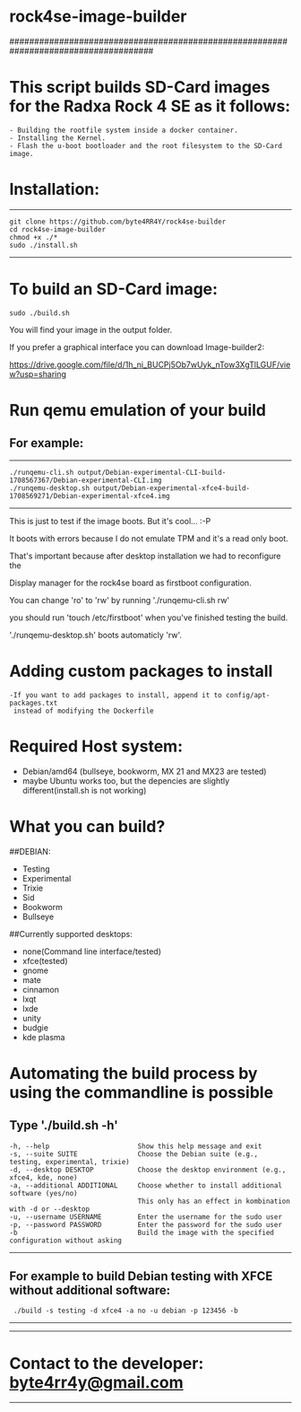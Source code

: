 # rock4se-image-builder
#####################################################################################
# This script builds SD-Card images for the Radxa Rock 4 SE as it follows:
    - Building the rootfile system inside a docker container.
    - Installing the Kernel.
    - Flash the u-boot bootloader and the root filesystem to the SD-Card image.

# Installation:
----------------------
    git clone https://github.com/byte4RR4Y/rock4se-builder
    cd rock4se-image-builder
    chmod +x ./*
    sudo ./install.sh
----------------------

# To build an SD-Card image:
    sudo ./build.sh

You will find your image in the output folder.

If you prefer a graphical interface you can download Image-builder2:

https://drive.google.com/file/d/1h_ni_BUCPj5Ob7wUyk_nTow3XgTlLGUF/view?usp=sharing

# Run qemu emulation of your  build

## For example:
---------------------------------------------------
    ./runqemu-cli.sh output/Debian-experimental-CLI-build-1708567367/Debian-experimental-CLI.img
    ./runqemu-desktop.sh output/Debian-experimental-xfce4-build-1708569271/Debian-experimental-xfce4.img
---------------------------------------------------
This is just to test if the image boots. But it's cool...       :-P

It boots with errors because I do not emulate TPM and it's a read only boot.

That's important because after desktop installation we had to reconfigure the

Display manager for the rock4se board as firstboot configuration.

You can change 'ro' to 'rw' by running './runqemu-cli.sh <IMAGENAME> rw'

you should run 'touch /etc/firstboot' when you've finished testing the build.

'./runqemu-desktop.sh' boots automaticly 'rw'.


# Adding custom packages to install
    -If you want to add packages to install, append it to config/apt-packages.txt
     instead of modifying the Dockerfile

# Required Host system:
  - Debian/amd64 (bullseye, bookworm, MX 21 and MX23 are tested)
  - maybe Ubuntu works too, but the depencies are slightly different(install.sh is not working)

# What you can build?
##DEBIAN:
  - Testing
  - Experimental
  - Trixie
  - Sid
  - Bookworm
  - Bullseye

##Currently supported desktops:
  - none(Command line interface/tested)
  - xfce(tested)
  - gnome
  - mate
  - cinnamon
  - lxqt
  - lxde
  - unity
  - budgie
  - kde plasma

# Automating the build process by using the commandline is possible
Type './build.sh -h'
---------------------------------------------------
    -h, --help                      Show this help message and exit
    -s, --suite SUITE               Choose the Debian suite (e.g., testing, experimental, trixie)
    -d, --desktop DESKTOP           Choose the desktop environment (e.g., xfce4, kde, none)
    -a, --additional ADDITIONAL     Choose whether to install additional software (yes/no)
                                    This only has an effect in kombination with -d or --desktop
    -u, --username USERNAME         Enter the username for the sudo user
    -p, --password PASSWORD         Enter the password for the sudo user
    -b                              Build the image with the specified configuration without asking
---------------------------------------------------

For example to build Debian testing with XFCE without additional software:
---------------------------------------------------
     ./build -s testing -d xfce4 -a no -u debian -p 123456 -b
---------------------------------------------------


---------------------------------------------------
 # Contact to the developer: byte4rr4y@gmail.com #
---------------------------------------------------
